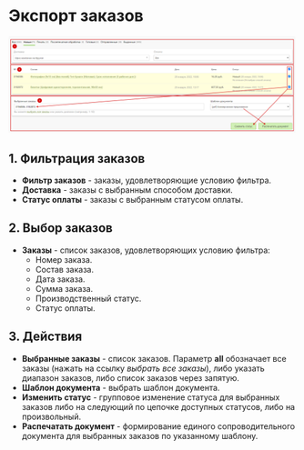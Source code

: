 # Экспорт заказов

![](../_media/order/order41.png ':size=70%')
## 1. Фильтрация заказов
* **Фильтр заказов** - заказы, удовлетворяющие условию фильтра.
* **Доставка** - заказы с выбранным способом доставки.
* **Статус оплаты** - заказы с выбранным статусом оплаты.

## 2. Выбор заказов
* **Заказы** - список заказов, удовлетворяющих условию фильтра:
    + Номер заказа.
    + Состав заказа.
    + Дата заказа.
    + Сумма заказа.
    + Производственный статус.
    + Статус оплаты.

## 3. Действия
* **Выбранные заказы** - список заказов. Параметр **all** обозначает все заказы (нажать на ссылку *выбрать все заказы*), либо указать диапазон заказов, либо список заказов через запятую.
* **Шаблон документа** - выбрать шаблон документа.
* **Изменить статус** - групповое изменение статуса для выбранных заказов либо на следующий по цепочке доступных статусов, либо на произвольный.
* **Распечатать документ** - формирование единого сопроводительного документа для выбранных заказов по указанному шаблону.